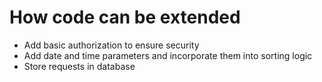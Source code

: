 # How code can be extended
* Add basic authorization to ensure security
* Add date and time parameters and incorporate them into sorting logic 
* Store requests in database
